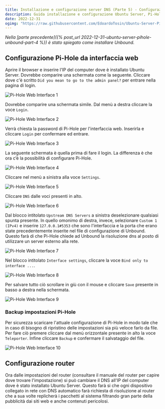 ```yaml
---
title: Installazione e configurazione server DNS (Parte 5) - Configurazione Pi-Hole
description: Guida installazione e configurazione Ubuntu Server, Pi-Hole e Unbound
date: 2022-12-31
ogimg: "https://raw.githubusercontent.com/EdoardoTosin/Ubuntu-Server-Pi-Hole-Unbound/main/doc/5_Pi-Hole_Web_Interface/Pi-Hole_Web_Interface_1.jpg"
---
```


*Nella [parte precedente]({% post_url 2022-12-31-ubuntu-server-pihole-unbound-part-4 %}) è stato spiegato come installare Unbound.*

## Configurazione Pi-Hole da interfaccia web

Aprire il browser e inserire l'IP del computer dove è installato Ubuntu Server. Dovrebbe comparire una schermata come la seguente. Cliccare dove c'è scritto `Did you mean to go to the admin panel?` per entrare nella pagina di login.

![Pi-Hole Web Interface 1](https://raw.githubusercontent.com/EdoardoTosin/Ubuntu-Server-Pi-Hole-Unbound/main/doc/5_Pi-Hole_Web_Interface/Pi-Hole_Web_Interface_1.jpg)

Dovrebbe comparire una schermata simile. Dal menù a destra cliccare la voce `Login`.

![Pi-Hole Web Interface 2](https://raw.githubusercontent.com/EdoardoTosin/Ubuntu-Server-Pi-Hole-Unbound/main/doc/5_Pi-Hole_Web_Interface/Pi-Hole_Web_Interface_2.jpg)

Verrà chiesta la password di Pi-Hole per l'interfaccia web. Inserirla e cliccare `Login` per confermare ed entrare.

![Pi-Hole Web Interface 3](https://raw.githubusercontent.com/EdoardoTosin/Ubuntu-Server-Pi-Hole-Unbound/main/doc/5_Pi-Hole_Web_Interface/Pi-Hole_Web_Interface_3.jpg)

La seguente schermata è quella prima di fare il login. La differenza è che ora c’è la possibilità di configurare Pi-Hole.

![Pi-Hole Web Interface 4](https://raw.githubusercontent.com/EdoardoTosin/Ubuntu-Server-Pi-Hole-Unbound/main/doc/5_Pi-Hole_Web_Interface/Pi-Hole_Web_Interface_4.jpg)

Cliccare nel menù a sinistra alla voce `Settings`. 

![Pi-Hole Web Interface 5](https://raw.githubusercontent.com/EdoardoTosin/Ubuntu-Server-Pi-Hole-Unbound/main/doc/5_Pi-Hole_Web_Interface/Pi-Hole_Web_Interface_5.jpg)

Cliccare `DNS` dalle voci presenti in alto.

![Pi-Hole Web Interface 6](https://raw.githubusercontent.com/EdoardoTosin/Ubuntu-Server-Pi-Hole-Unbound/main/doc/5_Pi-Hole_Web_Interface/Pi-Hole_Web_Interface_6.jpg)

Dal blocco intitolato `Upstream DNS Servers` a sinistra deselezionare qualsiasi spunta presente. In quello omonimo di destra, invece, selezionare `Custom 1 (IPv4)` e inserire `127.0.0.1#5353` che sono l'interfaccia e la porta che erano state precedentemente inserite nel file di configurazione di Unbound. Questo farà di che Pi-Hole chiede ad Unbound la risoluzione dns al posto di utilizzare un server esterno alla rete.

![Pi-Hole Web Interface 7](https://raw.githubusercontent.com/EdoardoTosin/Ubuntu-Server-Pi-Hole-Unbound/main/doc/5_Pi-Hole_Web_Interface/Pi-Hole_Web_Interface_7.jpg)

Nel blocco intitolato `Interface settings`, cliccare la voce `Bind only to interface ...`.

![Pi-Hole Web Interface 8](https://raw.githubusercontent.com/EdoardoTosin/Ubuntu-Server-Pi-Hole-Unbound/main/doc/5_Pi-Hole_Web_Interface/Pi-Hole_Web_Interface_8.jpg)

Per salvare tutto ciò scrollare in giù con il mouse e cliccare `Save` presente in basso a destra nella schermata.

![Pi-Hole Web Interface 9](https://raw.githubusercontent.com/EdoardoTosin/Ubuntu-Server-Pi-Hole-Unbound/main/doc/5_Pi-Hole_Web_Interface/Pi-Hole_Web_Interface_9.jpg)

### Backup impostazioni Pi-Hole

Per sicurezza scaricare l'attuale configurazione di Pi-Hole in modo tale che in caso di bisogno di ripristino delle impostazioni sia più veloce farlo da file.
Per fare ciò premere cliccare dal menù orizzontale presente in alto la voce `Teleporter`. Infine cliccare `Backup` e confermare il salvataggio del file.

![Pi-Hole Web Interface 10](https://raw.githubusercontent.com/EdoardoTosin/Ubuntu-Server-Pi-Hole-Unbound/main/doc/5_Pi-Hole_Web_Interface/Pi-Hole_Web_Interface_10.jpg)

## Configurazione router

Ora dalle impostazioni del router (consultare il manuale del router per capire dove trovare l'impostazione) si può cambiare il DNS all'IP del computer dove è stato installato Ubuntu Server. Questo farà si che ogni dispositivo collegato in rete con DNS automatico farà richiesta di risoluzione al router che a sua volte replicherà i pacchetti al sistema filtrando gran parte della pubblicità dai siti web e anche contenuti pericolosi.

